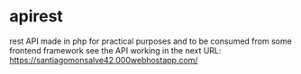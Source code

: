 # apirest
rest API made in php for practical purposes and to be consumed from some frontend framework
see the API working in the next URL: https://santiagomonsalve42.000webhostapp.com/
